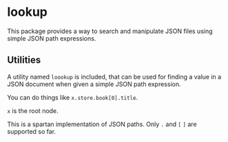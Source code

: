 # lookup

This package provides a way to search and manipulate JSON files using simple JSON path expressions.

## Utilities

A utility named `loookup` is included, that can be used for finding a value in a JSON document when given a simple JSON path expression.

You can do things like `x.store.book[0].title`.

`x` is the root node.

This is a spartan implementation of JSON paths. Only `.` and `[` `]` are supported so far.
